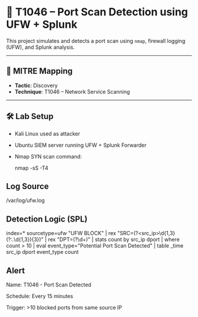 # 🔎 T1046 – Port Scan Detection using UFW + Splunk

This project simulates and detects a port scan using `nmap`, firewall logging (UFW), and Splunk analysis.

---

## 🎯 MITRE Mapping

- **Tactic**: Discovery
- **Technique**: T1046 – Network Service Scanning

---

## 🛠️ Lab Setup

- Kali Linux used as attacker
- Ubuntu SIEM server running UFW + Splunk Forwarder
- Nmap SYN scan command:
  
  nmap -sS -T4 <target-ip>

## Log Source
/var/log/ufw.log

##  Detection Logic (SPL)

index=* sourcetype=ufw "UFW BLOCK"
| rex "SRC=(?<src_ip>\d{1,3}(?:\.\d{1,3}){3})"
| rex "DPT=(?<dport>\d+)"
| stats count by src_ip dport
| where count > 10
| eval event_type="Potential Port Scan Detected"
| table _time src_ip dport event_type count

## Alert
Name: T1046 - Port Scan Detected

Schedule: Every 15 minutes

Trigger: >10 blocked ports from same source IP


